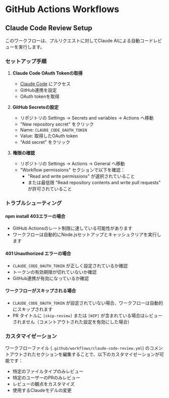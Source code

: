 # GitHub Actions Workflows

## Claude Code Review Setup

このワークフローは、プルリクエストに対してClaude AIによる自動コードレビューを実行します。

### セットアップ手順

1. **Claude Code OAuth Tokenの取得**
   - [Claude Code](https://claude.ai/code) にアクセス
   - GitHub連携を設定
   - OAuth tokenを取得

2. **GitHub Secretsの設定**
   - リポジトリの Settings → Secrets and variables → Actions へ移動
   - "New repository secret" をクリック
   - Name: `CLAUDE_CODE_OAUTH_TOKEN`
   - Value: 取得したOAuth token
   - "Add secret" をクリック

3. **権限の確認**
   - リポジトリの Settings → Actions → General へ移動
   - "Workflow permissions" セクションで以下を確認：
     - "Read and write permissions" が選択されていること
     - または最低限 "Read repository contents and write pull requests" が許可されていること

### トラブルシューティング

#### npm install 403エラーの場合
- GitHub Actionsのレート制限に達している可能性があります
- ワークフローは自動的にNode.jsセットアップとキャッシュクリアを実行します

#### 401 Unauthorized エラーの場合
- `CLAUDE_CODE_OAUTH_TOKEN` が正しく設定されているか確認
- トークンの有効期限が切れていないか確認
- GitHub連携が有効になっているか確認

#### ワークフローがスキップされる場合
- `CLAUDE_CODE_OAUTH_TOKEN` が設定されていない場合、ワークフローは自動的にスキップされます
- PR タイトルに `[skip-review]` または `[WIP]` が含まれている場合はレビューされません（コメントアウトされた設定を有効にした場合）

### カスタマイゼーション

ワークフローファイル (`.github/workflows/claude-code-review.yml`) のコメントアウトされたセクションを編集することで、以下のカスタマイゼーションが可能です：

- 特定のファイルタイプのみレビュー
- 特定のユーザーのPRのみレビュー
- レビューの観点をカスタマイズ
- 使用するClaudeモデルの変更